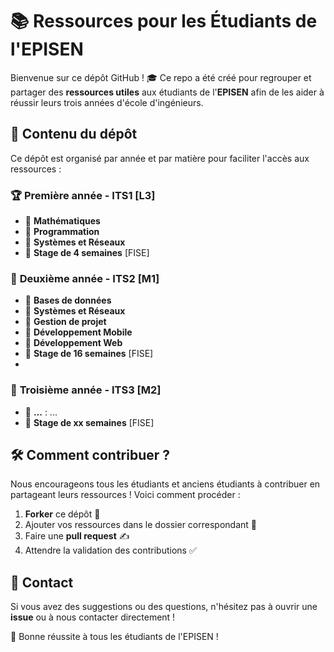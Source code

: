 # 📚 Ressources pour les Étudiants de l'EPISEN

Bienvenue sur ce dépôt GitHub ! 🎓 Ce repo a été créé pour regrouper et partager des **ressources utiles** aux étudiants de l'**EPISEN** afin de les aider à réussir leurs trois années d'école d'ingénieurs.

## 📖 Contenu du dépôt
Ce dépôt est organisé par année et par matière pour faciliter l'accès aux ressources :

### 🏆 **Première année - ITS1 [L3]**
- 🔹 **Mathématiques** 
- 🔹 **Programmation** 
- 🔹 **Systèmes et Réseaux**
- 🔹 **Stage de 4 semaines** [FISE] 

### 🚀 **Deuxième année - ITS2 [M1]**
- 🔹 **Bases de données**
- 🔹 **Systèmes et Réseaux** 
- 🔹 **Gestion de projet** 
- 🔹 **Développement Mobile** 
- 🔹 **Développement Web**
- 🔹 **Stage de 16 semaines** [FISE]
- 
### 🎯 **Troisième année - ITS3 [M2]**
- 🔹 **...** : ...
- 🔹 **Stage de xx semaines** [FISE] 

## 🛠️ Comment contribuer ?
Nous encourageons tous les étudiants et anciens étudiants à contribuer en partageant leurs ressources ! Voici comment procéder :

1. **Forker** ce dépôt 📌
2. Ajouter vos ressources dans le dossier correspondant 📂
3. Faire une **pull request** ✍️
4. Attendre la validation des contributions ✅

## 📩 Contact
Si vous avez des suggestions ou des questions, n'hésitez pas à ouvrir une **issue** ou à nous contacter directement !

🚀 Bonne réussite à tous les étudiants de l'EPISEN !

